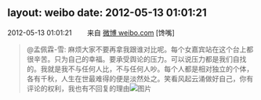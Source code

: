 layout: weibo
date: 2012-05-13 01:01:21
---
2012-05-13 01:01:21  &nbsp;&nbsp;&nbsp;&nbsp;&nbsp;&nbsp; 来自 <a href="http://weibo.com/" rel="nofollow">微博 weibo.com</a>
[馋嘴]
>  @孟佩霖-雪: 麻烦大家不要再拿我跟谁对比呢。每个女嘉宾站在这个台上都很辛苦。只为自己的幸福。要承受舆论的压力。可以说压力都是我们自找的。我就是我不与任何人比，不与任何人吵。每个人都是相对独立的个体，各有千秋，人生在世最难得的便是淡然处之。笑看风起云涌做好自己，你有评论的权利，我也有不回复的理由 ​​​
>  ![图片](https://ww1.sinaimg.cn/large/64d24d8cjw1dsqzoiwiyrj.jpg)
